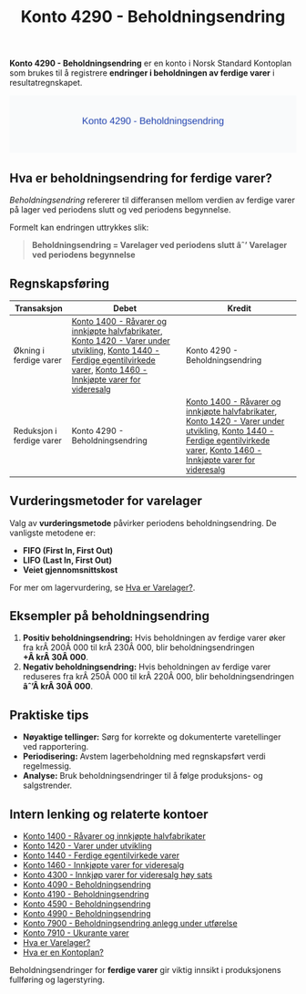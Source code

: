 ﻿---
title: "Konto 4290 - Beholdningsendring"
meta_title: "4290-beholdningsendring"
meta_description: '**Konto 4290 - Beholdningsendring** er en konto i Norsk Standard Kontoplan som brukes til å registrere **endringer i beholdningen av ferdige varer** i resultat...'
slug: 4290-beholdningsendring
type: blog
layout: pages/single
---

**Konto 4290 - Beholdningsendring** er en konto i Norsk Standard Kontoplan som brukes til å registrere **endringer i beholdningen av ferdige varer** i resultatregnskapet.

![Illustrasjon av konto 4290 Beholdningsendring](4290-beholdningsendring-image.svg)

## Hva er beholdningsendring for ferdige varer?

*Beholdningsendring* refererer til differansen mellom verdien av ferdige varer på lager ved periodens slutt og ved periodens begynnelse.

Formelt kan endringen uttrykkes slik:

> **Beholdningsendring = Varelager ved periodens slutt âˆ’ Varelager ved periodens begynnelse**

## Regnskapsføring

| Transaksjon             | Debet                                                                                                                                                                                           | Kredit                          |
|-------------------------|-------------------------------------------------------------------------------------------------------------------------------------------------------------------------------------------------|---------------------------------|
| Økning i ferdige varer  | [Konto 1400 - Råvarer og innkjøpte halvfabrikater](/blogs/kontoplan/1400-raavarer-og-innkjopte-halvfabrikater "Konto 1400 - Råvarer og innkjøpte halvfabrikater"), [Konto 1420 - Varer under utvikling](/blogs/kontoplan/1420-varer-under-utvikling "Konto 1420 - Varer under utvikling"), [Konto 1440 - Ferdige egentilvirkede varer](/blogs/kontoplan/1440-ferdige-egentilvirkede-varer "Konto 1440 - Ferdige egentilvirkede varer"), [Konto 1460 - Innkjøpte varer for videresalg](/blogs/kontoplan/1460-innkjopte-varer-for-videresalg "Konto 1460 - Innkjøpte varer for videresalg") | Konto 4290 - Beholdningsendring |
| Reduksjon i ferdige varer | Konto 4290 - Beholdningsendring                                                                                                                                                                 | [Konto 1400 - Råvarer og innkjøpte halvfabrikater](/blogs/kontoplan/1400-raavarer-og-innkjopte-halvfabrikater "Konto 1400 - Råvarer og innkjøpte halvfabrikater"), [Konto 1420 - Varer under utvikling](/blogs/kontoplan/1420-varer-under-utvikling "Konto 1420 - Varer under utvikling"), [Konto 1440 - Ferdige egentilvirkede varer](/blogs/kontoplan/1440-ferdige-egentilvirkede-varer "Konto 1440 - Ferdige egentilvirkede varer"), [Konto 1460 - Innkjøpte varer for videresalg](/blogs/kontoplan/1460-innkjopte-varer-for-videresalg "Konto 1460 - Innkjøpte varer for videresalg") |

## Vurderingsmetoder for varelager

Valg av **vurderingsmetode** påvirker periodens beholdningsendring. De vanligste metodene er:

* **FIFO (First In, First Out)**
* **LIFO (Last In, First Out)**
* **Veiet gjennomsnittskost**

For mer om lagervurdering, se [Hva er Varelager?](/blogs/regnskap/hva-er-varelager "Hva er Varelager? Komplett Guide til Lagerføring og Verdivurdering").

## Eksempler på beholdningsendring

1. **Positiv beholdningsendring:** Hvis beholdningen av ferdige varer øker fra krÂ 200Â 000 til krÂ 230Â 000, blir beholdningsendringen **+Â krÂ 30Â 000**.
2. **Negativ beholdningsendring:** Hvis beholdningen av ferdige varer reduseres fra krÂ 250Â 000 til krÂ 220Â 000, blir beholdningsendringen **âˆ’Â krÂ 30Â 000**.

## Praktiske tips

* **Nøyaktige tellinger:** Sørg for korrekte og dokumenterte varetellinger ved rapportering.
* **Periodisering:** Avstem lagerbeholdning med regnskapsført verdi regelmessig.
* **Analyse:** Bruk beholdningsendringer til å følge produksjons- og salgstrender.

## Intern lenking og relaterte kontoer

* [Konto 1400 - Råvarer og innkjøpte halvfabrikater](/blogs/kontoplan/1400-raavarer-og-innkjopte-halvfabrikater "Konto 1400 - Råvarer og innkjøpte halvfabrikater")
* [Konto 1420 - Varer under utvikling](/blogs/kontoplan/1420-varer-under-utvikling "Konto 1420 - Varer under utvikling")
* [Konto 1440 - Ferdige egentilvirkede varer](/blogs/kontoplan/1440-ferdige-egentilvirkede-varer "Konto 1440 - Ferdige egentilvirkede varer")
* [Konto 1460 - Innkjøpte varer for videresalg](/blogs/kontoplan/1460-innkjopte-varer-for-videresalg "Konto 1460 - Innkjøpte varer for videresalg")
* [Konto 4300 - Innkjøp varer for videresalg høy sats](/blogs/kontoplan/4300-innkjop-varer-for-videresalg-hoy-sats "Konto 4300 - Innkjøp varer for videresalg høy sats")
* [Konto 4090 - Beholdningsendring](/blogs/kontoplan/4090-beholdningsendring "Konto 4090 - Beholdningsendring")
* [Konto 4190 - Beholdningsendring](/blogs/kontoplan/4190-beholdningsendring "Konto 4190 - Beholdningsendring")
* [Konto 4590 - Beholdningsendring](/blogs/kontoplan/4590-beholdningsendring "Konto 4590 - Beholdningsendring")
* [Konto 4990 - Beholdningsendring](/blogs/kontoplan/4990-beholdningsendring "Konto 4990 - Beholdningsendring")
* [Konto 7900 - Beholdningsendring anlegg under utførelse](/blogs/kontoplan/7900-beholdningsendring-anlegg-under-utforelse "Konto 7900 - Beholdningsendring anlegg under utførelse")
* [Konto 7910 - Ukurante varer](/blogs/kontoplan/7910-ukurante-varer "Konto 7910 - Ukurante varer")
* [Hva er Varelager?](/blogs/regnskap/hva-er-varelager "Hva er Varelager? Komplett Guide til Lagerføring og Verdivurdering")
* [Hva er en Kontoplan?](/blogs/regnskap/hva-er-kontoplan "Hva er en Kontoplan? Komplett Guide til Kontoplaner i Norsk Regnskap")

Beholdningsendringer for **ferdige varer** gir viktig innsikt i produksjonens fullføring og lagerstyring.






